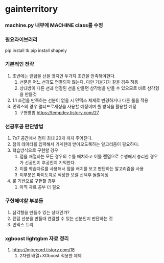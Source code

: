 # gainterritory
### machine.py 내부에 MACHINE class를 수정
### 필요라이브러리
pip install tk
pip install shapely
### 기본적인 전략
1. 초반에는 랜덤을 선을 잇지만 두가지 조건을 만족해야한다.
   1. 선분은 어느 선과도 연결되지 않는다. 다만 기울기가 같을 경우 허용
   2. 상대방이 다른 선과 연결된 선을 만들면 삼각형을 만들 수 있으므로 바로 삼각형을 만들것
2. 1.1 조건을 만족하는 선분이 없을 시 민맥스 체제로 변경하거나 다른 룰을 적용
3. 민맥스의 경우 멀티프로세싱을 사용할 예정이며 풀 방식을 활용할 예정
   1. 구현방법 https://tempdev.tistory.com/27

### 선공후공 판단방법
1. 7x7 공간에서 점이 최대 20개 까지 주어진다.
2. 점의 데이터를 입력해서 기계한테 받아오도록하는 알고리즘이 필요하다.
3. 학습방식으로 구현할 경우
   1. 점을 배열하는 모든 경우의 수를 배치하고 이를 랜덤으로 수행해서 승리한 경우가 선공인지 후공인지 기억한다.
   2. 이를 학습자료를 사용해서 점을 배치를 보고 판단하는 알고리즘을 사용
   3. 이부분은 파이토치로 적당한 모델 선택후 돌릴예정
4. 룰 기반으로 구현할 경우
   1. 아직 자료 공부 더 필요

### 구현해야할 부분들
1. 삼각형을 만들수 있는 상태인가?
2. 랜덤 선분을 만들때 연결할 수 있는 선분인지 판단하는 것
3. 민맥스 트리

### xgboost lightgbm 자료 정리
1. https://mjrecord.tistory.com/18
   1. 2차원 배열+XGboost 적용한 예제